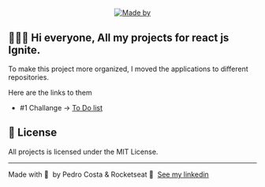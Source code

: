 <h1 align="center">
	
</h1>

<p align="center">
	<a href="https://www.linkedin.com/in/eliasgcf/" target="_blank" rel="noopener noreferrer"><img alt="Made by" src="https://img.shields.io/badge/made%20by-Pedro%20Costa-%581845"></a>
</p>

## 👨🏻‍💻 Hi everyone, All my projects for react js Ignite.

To make this project more organized, I moved the applications to different repositories.

Here are the links to them

- #1 Challange -> [To Do list](https://github.com/pehcst/task-list)

## 📝 License

All projects is licensed under the MIT License.

---

Made with 💜 &nbsp;by Pedro Costa & Rocketseat 👋 &nbsp;[See my linkedin](https://www.linkedin.com/in/pehcst/)
